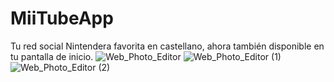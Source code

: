 # MiiTubeApp
Tu red social Nintendera favorita en castellano, ahora también disponible en tu pantalla de inicio.
![Web_Photo_Editor](https://user-images.githubusercontent.com/73709853/156198337-c8683363-3cb0-47c2-bf9c-5509258599a6.jpg)
![Web_Photo_Editor (1)](https://user-images.githubusercontent.com/73709853/156198339-7f7e1129-bcba-4c65-9d8c-8dfc491a4301.jpg)
![Web_Photo_Editor (2)](https://user-images.githubusercontent.com/73709853/156198343-ff7d994a-7d9f-4b54-8dcf-d9509588104b.jpg)
